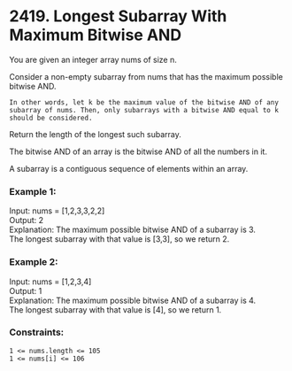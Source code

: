 
# 2419. Longest Subarray With Maximum Bitwise AND

You are given an integer array nums of size n.

Consider a non-empty subarray from nums that has the maximum possible bitwise AND.

    In other words, let k be the maximum value of the bitwise AND of any subarray of nums. Then, only subarrays with a bitwise AND equal to k should be considered.

Return the length of the longest such subarray.

The bitwise AND of an array is the bitwise AND of all the numbers in it.

A subarray is a contiguous sequence of elements within an array.

 
### Example 1:

Input: nums = [1,2,3,3,2,2]\
Output: 2\
Explanation:
The maximum possible bitwise AND of a subarray is 3.\
The longest subarray with that value is [3,3], so we return 2.

### Example 2:

Input: nums = [1,2,3,4]\
Output: 1\
Explanation:
The maximum possible bitwise AND of a subarray is 4.\
The longest subarray with that value is [4], so we return 1.

### Constraints:

    1 <= nums.length <= 105
    1 <= nums[i] <= 106


